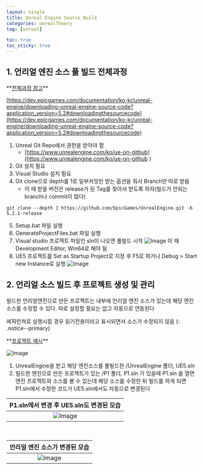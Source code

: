 ```yaml
---
layout: single
title: Unreal Engine Source Build
categories: unrealTheory
tag: [unreal]

toc: true
toc_sticky: true
---
```


## 1. 언리얼 엔진 소스 풀 빌드 전체과정
<div class="notice--danger" markdown="1">
**<u>전체과정 참고</u>** 

[https://dev.epicgames.com/documentation/ko-kr/unreal-engine/downloading-unreal-engine-source-code?application_version=5.2#downloadingthesourcecode](https://dev.epicgames.com/documentation/ko-kr/unreal-engine/downloading-unreal-engine-source-code?application_version=5.2#downloadingthesourcecode)
</div>

1. Unreal Git Repo에서 권한을 받아야 함
	* [https://www.unrealengine.com/ko/ue-on-github](https://www.unrealengine.com/ko/ue-on-github )
2. Git 설치 필요
3. Visual Studio 설치 필요
4. Git clone으로 depth를 1로 일부커밋만 받는 옵션을 줘서 Branch만 따로 받음
	* 이 때 받을 버전은 release가 된 Tag를 찾아서 받도록 하자(빌드가 안되는 branch나 commit이 많다) 

```
git clone --depth 1 https://github.com/EpicGames/UnrealEngine.git -b 5.2.1-release
```

5. Setup.bat 파일 실행
6. GenerateProjectFiles.bat 파일 실행
7. Visual studio 프로젝트 파일인 sln이 나오면 풀빌드 시작
	![Image](https://github.com/user-attachments/assets/354a3caa-0cf2-4f74-8e5c-1a0e61b7e594)
	이 때 Development Editor, Win64로 해야 됨
8. UE5 프로젝트를 Set as Startup Project로 지정 후 F5로 하거나 Debug > Start new Instance로 실행
	![Image](https://github.com/user-attachments/assets/785c1444-b1a2-44bc-9fba-a1402d2c3f1a)
   
   

## 2. 언리얼 소스 빌드 후 프로젝트 생성 및 관리
빌드한 언리얼엔진으로 만든 프로젝트는 내부에 언리얼 엔진 소스가 있는데 해당 엔진 소스를 수정할 수 있다.
따로 설정할 필요는 없고 자동으로 연동된다

에픽런쳐로 실행시킬 경우 읽기전용이라고 표시되면서 소스가 수정되지 않음
{: .notice--primary} 

<div class="notice--info" markdown="1">
**<u>프로젝트 예시</u>** 

![Image](https://github.com/user-attachments/assets/4c52361e-707a-4ddc-bfb8-dbc9f18dc9a9)
1. UnrealEngine을 받고 해당 엔진소스를 풀빌드한  /UnrealEngine 폴더, UE5.sln
2. 빌드한 엔진으로 만든 프로젝트가 있는 /P1 폴더, P1.sln
가 있을때 P1.sln 를 열면 엔진 프로젝트와 소스를 볼 수 있는데 해당 소스를 수정한 뒤 빌드를 하게 되면<br>
P1.sln에서 수정한 코드가 UE5.sln에서도 자동으로 변경된다

|  P1.sln에서 변경 후 UE5.sln도 변경된 모습  |
| :-----------------------------: |
| ![Image](https://github.com/user-attachments/assets/e3eb2b56-9f37-4080-a0c2-d3c87afa7e46) |

   

|        언리얼 엔진 소스가 변경된 모습        |
| :-----------------------------: |
| ![Image](https://github.com/user-attachments/assets/bf3e1bc7-b04e-4924-a93b-f27a1ff869de) |

</div>


